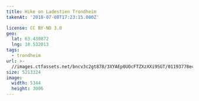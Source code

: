 ```yaml
---
title: Hike on Ladestien Trondheim
takenAt: '2018-07-08T17:23:15.000Z'

license: CC BY-ND 3.0
geo:
  lat: 63.430872
  lng: 10.532013
tags:
  - trondheim
url: >-
  //images.ctfassets.net/bncv3c2gt878/3XYAEp0UOcFTZXzXXi9SGT/01193778e4149160ba074e21144e7209/hike-on-ladestien-trondheim_43235602382_o
size: 5213324
image:
  width: 5344
  height: 3006
---
```

